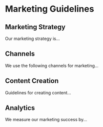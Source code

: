 # Marketing Guidelines

## Marketing Strategy

Our marketing strategy is...

## Channels

We use the following channels for marketing...

## Content Creation

Guidelines for creating content...

## Analytics

We measure our marketing success by...


